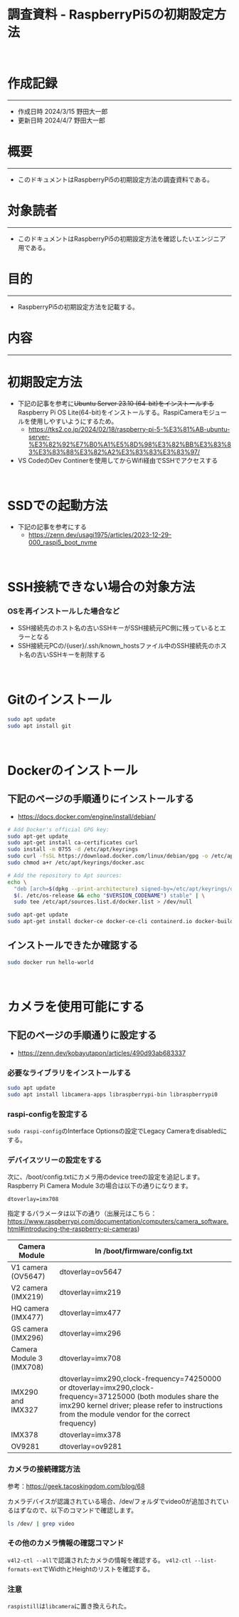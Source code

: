 # 調査資料 - RaspberryPi5の初期設定方法
&nbsp;
# 作成記録
---
* 作成日時 2024/3/15 野田大一郎
* 更新日時 2024/4/7 野田大一郎
&nbsp;
# 概要
---
* このドキュメントはRaspberryPi5の初期設定方法の調査資料である。
&nbsp;
# 対象読者
---
* このドキュメントはRaspberryPi5の初期設定方法を確認したいエンジニア用である。
&nbsp;
# 目的
---
* RaspberryPi5の初期設定方法を記載する。
&nbsp;

# 内容
---
# 初期設定方法
* 下記の記事を参考に~~Ubuntu Server 23.10 (64-bit)をインストールする~~<br>
  Raspberry Pi OS Lite(64-bit)をインストールする。RaspiCameraモジュールを使用しやすいようにするため。
  - https://tks2.co.jp/2024/02/18/raspberry-pi-5-%E3%81%AB-ubuntu-server-%E3%82%92%E7%B0%A1%E5%8D%98%E3%82%BB%E3%83%83%E3%83%88%E3%82%A2%E3%83%83%E3%83%97/
* VS CodeのDev Continerを使用してからWifi経由でSSHでアクセスする

&nbsp;

# SSDでの起動方法
* 下記の記事を参考にする
  * https://zenn.dev/usagi1975/articles/2023-12-29-000_raspi5_boot_nvme

&nbsp;

# SSH接続できない場合の対象方法
### OSを再インストールした場合など
* SSH接続先のホスト名の古いSSHキーがSSH接続元PC側に残っているとエラーとなる
* SSH接続元PCの/{user}/.ssh/known_hostsファイル中のSSH接続先のホスト名の古いSSHキーを削除する

&nbsp;

# Gitのインストール
```bash
sudo apt update
sudo apt install git
```

&nbsp;

# Dockerのインストール
## 下記のページの手順通りにインストールする
  * https://docs.docker.com/engine/install/debian/
```bash
# Add Docker's official GPG key:
sudo apt-get update
sudo apt-get install ca-certificates curl
sudo install -m 0755 -d /etc/apt/keyrings
sudo curl -fsSL https://download.docker.com/linux/debian/gpg -o /etc/apt/keyrings/docker.asc
sudo chmod a+r /etc/apt/keyrings/docker.asc

# Add the repository to Apt sources:
echo \
  "deb [arch=$(dpkg --print-architecture) signed-by=/etc/apt/keyrings/docker.asc] https://download.docker.com/linux/debian \
  $(. /etc/os-release && echo "$VERSION_CODENAME") stable" | \
  sudo tee /etc/apt/sources.list.d/docker.list > /dev/null
```
```bash
sudo apt-get update
sudo apt-get install docker-ce docker-ce-cli containerd.io docker-buildx-plugin docker-compose-plugin
```

## インストールできたか確認する
```bash
sudo docker run hello-world
```

&nbsp;

# カメラを使用可能にする
## 下記のページの手順通りに設定する
  * https://zenn.dev/kobayutapon/articles/490d93ab683337
### 必要なライブラリをインストールする
```bash
sudo apt update
sudo apt install libcamera-apps libraspberrypi-bin libraspberrypi0
```

### raspi-configを設定する
`sudo raspi-config`のInterface Optionsの設定でLegacy Cameraをdisabledにする。

### デバイスツリーの設定をする
次に、/boot/config.txtにカメラ用のdevice treeの設定を追記します。<br>
Raspberry Pi Camera Module 3の場合は以下の通りになります。

```
dtoverlay=imx708
```

指定するパラメータは以下の通り（出展元はこちら：https://www.raspberrypi.com/documentation/computers/camera_software.html#introducing-the-raspberry-pi-cameras)

| Camera Module |	In /boot/firmware/config.txt |
| ---- | ---- |
| V1 camera (OV5647) |	dtoverlay=ov5647 |
| V2 camera (IMX219) |	dtoverlay=imx219 |
| HQ camera (IMX477) |	dtoverlay=imx477 |
| GS camera (IMX296) |	dtoverlay=imx296 |
| Camera Module 3 (IMX708) |	dtoverlay=imx708 |
| IMX290 and IMX327 |	dtoverlay=imx290,clock-frequency=74250000 or dtoverlay=imx290,clock-frequency=37125000 (both modules share the imx290 kernel driver; please refer to instructions from the module vendor for the correct frequency) |
| IMX378 |	dtoverlay=imx378 |
| OV9281 |	dtoverlay=ov9281 |

### カメラの接続確認方法
参考：https://geek.tacoskingdom.com/blog/68

カメラデバイスが認識されている場合、/dev/フォルダでvideo0が追加されているはずなので、以下のコマンドで確認します。
```bash
ls /dev/ | grep video
```

### その他のカメラ情報の確認コマンド
`v4l2-ctl --all`で認識されたカメラの情報を確認する。
`v4l2-ctl --list-formats-ext`でWidthとHeightのリストを確認する。

### 注意
`raspistill`は`libcamera`に置き換えられた。